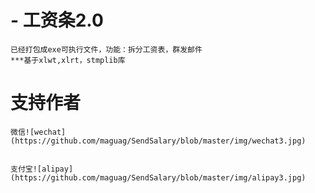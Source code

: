 # - 工资条2.0
    已经打包成exe可执行文件，功能：拆分工资表，群发邮件
    ***基于xlwt,xlrt，stmplib库





# 支持作者


    微信![wechat](https://github.com/maguag/SendSalary/blob/master/img/wechat3.jpg)
    
    
    支付宝![alipay](https://github.com/maguag/SendSalary/blob/master/img/alipay3.jpg)
